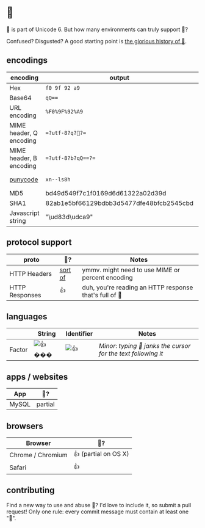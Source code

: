 # 💩

💩 is part of Unicode 6.  But how many environments can truly support 💩?

Confused? Disgusted? A good starting point is [the glorious history of 💩](http://www.fastcompany.com/3037803/the-oral-history-of-the-poop-emoji-or-how-google-brought-poop-to-america).


## encodings

| encoding | output | notes |
------ | ------ | ------
| Hex                     | `f0 9f 92 a9` |
| Base64                  | `qQ==` |
| URL encoding            | `%F0%9F%92%A9` |
| MIME header, Q encoding | `=?utf-8?q?💩?=` |
| MIME header, B encoding | `=?utf-8?b?qQ==?=` |
| [punycode](http://en.wikipedia.org/wiki/Punycode)   | `xn--ls8h` | e.g. <http://💩.github.io/>
| MD5 | bd49d549f7c1f0169d6d61322a02d39d |
| SHA1 | 82ab1e5bf66129bdbb3d5477dfe48bfcb2545cbd |
| Javascript string | "\ud83d\udca9" |

## protocol support

| proto        | 💩? | Notes
------ | ------ | ------
| HTTP Headers | [sort of](http://stackoverflow.com/questions/11213160/sending-utf-8-values-in-http-headers-results-in-mojibake) | ymmv. might need to use MIME or percent encoding |
| HTTP Responses | 👍 | duh, you're reading an HTTP response that's full of 💩 |


## languages

|        | String | Identifier | Notes
------ | ------ | ------ | ------
| Factor | ![ 👍 ���](http://cl.ly/image/111W0M2F1k3v/Image%202014-12-08%20at%201.36.39%20pm.png) | ![ 👍 ](http://cl.ly/image/2T2k3b3A1V3M/Image%202014-12-08%20at%201.35.02%20pm.png) | *Minor*: _typing 💩 janks the cursor for the text following it_ |

## apps / websites

| App   | 💩? |
-------- | -------
| MySQL | partial |

## browsers

| Browser | 💩? |
-------- | -------
| Chrome / Chromium |  👍  (partial on OS X) |
| Safari |  👍  |


## contributing

Find a new way to use and abuse 💩? I'd love to include it, so submit a pull request! Only one rule: every commit message must contain at least one "💩".
